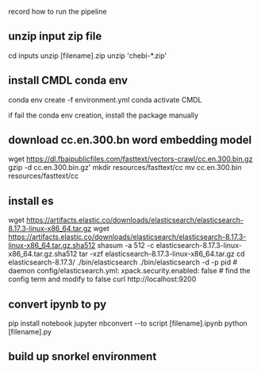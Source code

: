 record how to run the pipeline

## unzip input zip file
cd inputs
unzip [filename].zip
unzip 'chebi-*.zip'

## install CMDL conda env
conda env create -f environment.yml
conda activate CMDL

if fail the conda env creation, install the package manually

## download cc.en.300.bn word embedding model
wget https://dl.fbaipublicfiles.com/fasttext/vectors-crawl/cc.en.300.bin.gz
gzip -d cc.en.300.bin.gz'
mkdir resources/fasttext/cc
mv cc.en.300.bin resources/fasttext/cc

## install es
wget https://artifacts.elastic.co/downloads/elasticsearch/elasticsearch-8.17.3-linux-x86_64.tar.gz
wget https://artifacts.elastic.co/downloads/elasticsearch/elasticsearch-8.17.3-linux-x86_64.tar.gz.sha512
shasum -a 512 -c elasticsearch-8.17.3-linux-x86_64.tar.gz.sha512 
tar -xzf elasticsearch-8.17.3-linux-x86_64.tar.gz
cd elasticsearch-8.17.3/ 
./bin/elasticsearch
./bin/elasticsearch -d -p pid # daemon
config/elasticsearch.yml: xpack.security.enabled: false # find the config term and modify to false
curl http://localhost:9200

## convert ipynb to py
pip install notebook
jupyter nbconvert --to script [filename].ipynb
python [filename].py

## build up snorkel environment
